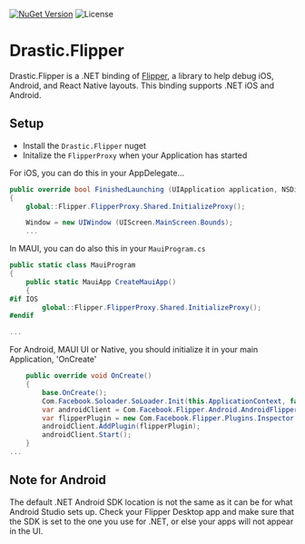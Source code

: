 [![NuGet Version](https://img.shields.io/nuget/v/Drastic.Flipper.svg)](https://www.nuget.org/packages/Drastic.Flipper/) ![License](https://img.shields.io/badge/License-MIT-blue.svg)

# Drastic.Flipper

Drastic.Flipper is a .NET binding of [Flipper](https://fbflipper.com/), a library to help debug iOS, Android, and React Native layouts. This binding supports .NET iOS and Android.

## Setup

- Install the `Drastic.Flipper` nuget
- Initalize the `FlipperProxy` when your Application has started

For iOS, you can do this in your AppDelegate...

```csharp
public override bool FinishedLaunching (UIApplication application, NSDictionary launchOptions)
{
    global::Flipper.FlipperProxy.Shared.InitializeProxy();

    Window = new UIWindow (UIScreen.MainScreen.Bounds);
    ...
```

In MAUI, you can do also this in your `MauiProgram.cs`

```csharp
public static class MauiProgram
{
    public static MauiApp CreateMauiApp()
    {
#if IOS
        global::Flipper.FlipperProxy.Shared.InitializeProxy();
#endif

...
```

For Android, MAUI UI or Native, you should initialize it in your main Application, 'OnCreate'

```csharp
    public override void OnCreate()
    {
        base.OnCreate();
        Com.Facebook.Soloader.SoLoader.Init(this.ApplicationContext, false);
        var androidClient = Com.Facebook.Flipper.Android.AndroidFlipperClient.GetInstance(this.ApplicationContext);
        var flipperPlugin = new Com.Facebook.Flipper.Plugins.Inspector.InspectorFlipperPlugin(this.ApplicationContext, Com.Facebook.Flipper.Plugins.Inspector.DescriptorMapping.WithDefaults());
        androidClient.AddPlugin(flipperPlugin);
        androidClient.Start();
    }
...
```

## Note for Android

The default .NET Android SDK location is not the same as it can be for what Android Studio sets up. Check your Flipper Desktop app and make sure that the SDK is set to the one you use for .NET, or else your apps will not appear in the UI.